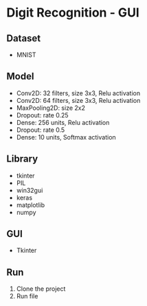 # Digit Recognition - GUI

## Dataset
* MNIST

## Model
* Conv2D: 32 filters, size 3x3, Relu activation
* Conv2D: 64 filters, size 3x3, Relu activation
* MaxPooling2D: size 2x2
* Dropout: rate 0.25
* Dense: 256 units, Relu activation
* Dropout: rate 0.5
* Dense: 10 units, Softmax activation

## Library
* tkinter
* PIL
* win32gui
* keras
* matplotlib
* numpy

## GUI
* Tkinter

## Run
1. Clone the project
2. Run file